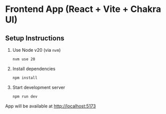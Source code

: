 # Frontend App (React + Vite + Chakra UI)

## Setup Instructions

1. Use Node v20 (via `nvm`)

   ```bash
   nvm use 20
   ```

2. Install dependencies

   ```bash
   npm install
   ```

3. Start development server

   ```bash
   npm run dev
   ```

App will be available at [http://localhost:5173](http://localhost:5173)
